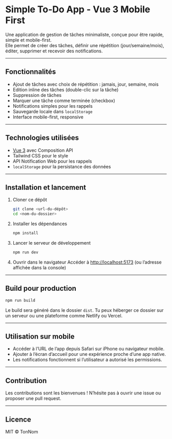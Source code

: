 # Simple To-Do App - Vue 3 Mobile First

Une application de gestion de tâches minimaliste, conçue pour être rapide, simple et mobile-first.  
Elle permet de créer des tâches, définir une répétition (jour/semaine/mois), éditer, supprimer et recevoir des notifications.

---

## Fonctionnalités

- Ajout de tâches avec choix de répétition : jamais, jour, semaine, mois  
- Edition inline des tâches (double-clic sur la tâche)  
- Suppression de tâches  
- Marquer une tâche comme terminée (checkbox)  
- Notifications simples pour les rappels  
- Sauvegarde locale dans `localStorage`  
- Interface mobile-first, responsive  

---

## Technologies utilisées

- [Vue 3](https://vuejs.org/) avec Composition API  
- Tailwind CSS pour le style  
- API Notification Web pour les rappels  
- `localStorage` pour la persistance des données  

---

## Installation et lancement

1. Cloner ce dépôt  
   ```bash
   git clone <url-du-dépôt>
   cd <nom-du-dossier>
   ```

2. Installer les dépendances

   ```bash
   npm install
   ```

3. Lancer le serveur de développement

   ```bash
   npm run dev
   ```

4. Ouvrir dans le navigateur
   Accéder à [http://localhost:5173](http://localhost:5173) (ou l’adresse affichée dans la console)

---

## Build pour production

```bash
npm run build
```

Le build sera généré dans le dossier `dist`.
Tu peux héberger ce dossier sur un serveur ou une plateforme comme Netlify ou Vercel.

---

## Utilisation sur mobile

* Accéder à l’URL de l’app depuis Safari sur iPhone ou navigateur mobile.
* Ajouter à l’écran d’accueil pour une expérience proche d’une app native.
* Les notifications fonctionnent si l’utilisateur a autorisé les permissions.

---

## Contribution

Les contributions sont les bienvenues !
N’hésite pas à ouvrir une issue ou proposer une pull request.

---

## Licence

MIT © TonNom

